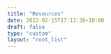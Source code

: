 ```yaml
---
title: "Resources"
date: 2022-02-15T17:13:28+10:00
draft: false
type: "custom"
layout: "root_list"
---
```

